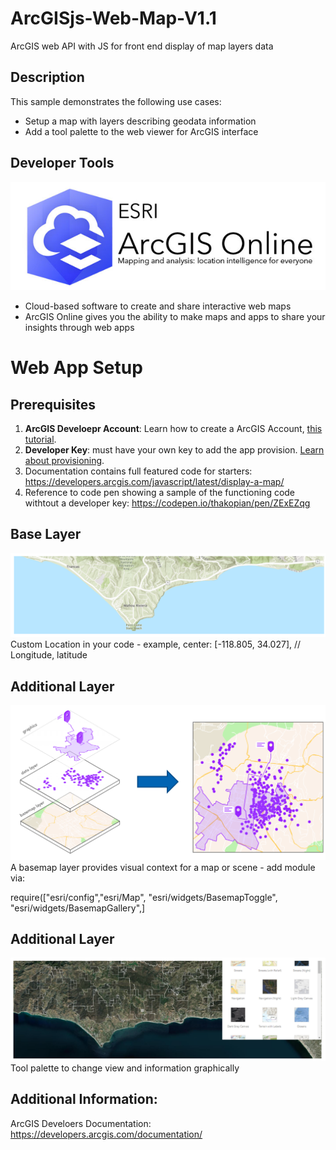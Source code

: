 # ArcGISjs-Web-Map-V1.1
ArcGIS web API with JS for front end display of map layers data


## Description
This sample demonstrates the following use cases:

* Setup a map with layers describing geodata information
* Add a tool palette to the web viewer for ArcGIS interface


## Developer Tools
![thumbnail](/help/previewE4.png)

* Cloud-based software to create and share interactive web maps
* ArcGIS Online gives you the ability to make maps and apps to share your insights through web apps



# Web App Setup

## Prerequisites

1. **ArcGIS Develoepr Account**: Learn how to create a ArcGIS Account, [this tutorial](https://developers.arcgis.com/sign-up/). 
2. **Developer Key**: must have your own key to add the app provision. [Learn about provisioning](https://developers.arcgis.com/documentation/mapping-apis-and-services/security/api-keys/). 
3. Documentation contains full featured code  for starters: https://developers.arcgis.com/javascript/latest/display-a-map/
4. Reference to code pen showing a sample of the functioning code withtout a developer key: https://codepen.io/thakopian/pen/ZExEZqg


## Base Layer
![thumbnail](/help/previewE2.png) 
Custom Location in your code - example, center: [-118.805, 34.027], // Longitude, latitude


## Additional Layer
![thumbnail2](/help/previewE1.png) 
A basemap layer provides visual context for a map or scene - add module via:

   require(["esri/config","esri/Map", "esri/widgets/BasemapToggle", "esri/widgets/BasemapGallery",]


## Additional Layer
![thumbnail2](/help/previewE3.png) 
Tool palette to change view and information graphically

## Additional Information:

ArcGIS Develoers Documentation: https://developers.arcgis.com/documentation/
